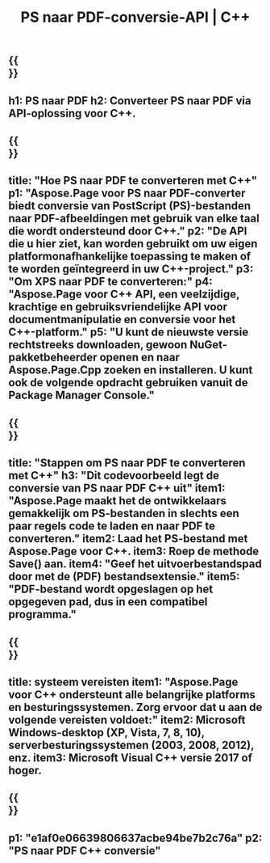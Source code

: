 ﻿---
translation: true
template: /_templates/_conversion-child-cpp.md
title: PS naar PDF-conversie-API | C++
url: /cpp/conversion/ps-to-pdf/
description: PS naar PDF-conversie geleverd door Aspose.Page voor C++ API-oplossing. Werkt in C++ Runtime Environment voor Windows 32 bit, Windows 64 bit en Linux 64 bit.
informat: PS
outformat: PDF
otherformats: XPS EPS
---

{{<section banner>}}
---
h1: PS naar PDF
h2: Converteer PS naar PDF via API-oplossing voor C++.
---

{{<section overview>}}
---
title: "Hoe PS naar PDF te converteren met C++"
p1: "Aspose.Page voor PS naar PDF-converter biedt conversie van PostScript (PS)-bestanden naar PDF-afbeeldingen met gebruik van elke taal die wordt ondersteund door C++."
p2: "De API die u hier ziet, kan worden gebruikt om uw eigen platformonafhankelijke toepassing te maken of te worden geïntegreerd in uw C++-project."
p3: "Om XPS naar PDF te converteren:"
p4: "Aspose.Page voor C++ API, een veelzijdige, krachtige en gebruiksvriendelijke API voor documentmanipulatie en conversie voor het C++-platform."
p5: "U kunt de nieuwste versie rechtstreeks downloaden, gewoon NuGet-pakketbeheerder openen en naar Aspose.Page.Cpp zoeken en installeren. U kunt ook de volgende opdracht gebruiken vanuit de Package Manager Console."
---

{{<section feature1>}}
---
title: "Stappen om PS naar PDF te converteren met C++"
h3: "Dit codevoorbeeld legt de conversie van PS naar PDF C++ uit"
item1: "Aspose.Page maakt het de ontwikkelaars gemakkelijk om PS-bestanden in slechts een paar regels code te laden en naar PDF te converteren."
item2: Laad het PS-bestand met Aspose.Page voor C++.
item3: Roep de methode Save() aan.
item4: "Geef het uitvoerbestandspad door met de (PDF) bestandsextensie."
item5: "PDF-bestand wordt opgeslagen op het opgegeven pad, dus in een compatibel programma."
---

{{<section feature2>}}
---
title: systeem vereisten
item1: "Aspose.Page voor C++ ondersteunt alle belangrijke platforms en besturingssystemen. Zorg ervoor dat u aan de volgende vereisten voldoet:"
item2: Microsoft Windows-desktop (XP, Vista, 7, 8, 10), serverbesturingssystemen (2003, 2008, 2012), enz.
item3: Microsoft Visual C++ versie 2017 of hoger.
---

{{<section gist>}}
---
p1: "e1af0e06639806637acbe94be7b2c76a"
p2: "PS naar PDF C++ conversie"
---
